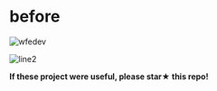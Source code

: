 # before

![wfedev](https://user-images.githubusercontent.com/54713067/103448970-64a93f80-4ce4-11eb-9a2d-d7471aaab464.png)

![line2](https://user-images.githubusercontent.com/54713067/103439946-e9647100-4c84-11eb-81d0-df76033a1cc4.png)

**If these project were useful, please star★ this repo!**
